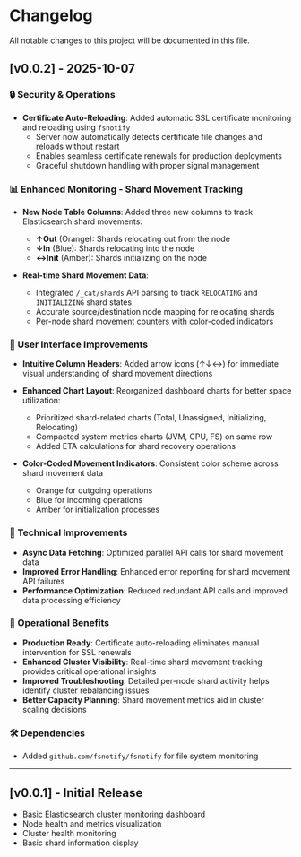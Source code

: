 # Changelog

All notable changes to this project will be documented in this file.

## [v0.0.2] - 2025-10-07

### 🔒 Security & Operations

- **Certificate Auto-Reloading**: Added automatic SSL certificate monitoring and reloading using `fsnotify`
  - Server now automatically detects certificate file changes and reloads without restart
  - Enables seamless certificate renewals for production deployments
  - Graceful shutdown handling with proper signal management

### 📊 Enhanced Monitoring - Shard Movement Tracking

- **New Node Table Columns**: Added three new columns to track Elasticsearch shard movements:
  - **↑Out** (Orange): Shards relocating out from the node
  - **↓In** (Blue): Shards relocating into the node
  - **↔Init** (Amber): Shards initializing on the node

- **Real-time Shard Movement Data**:
  - Integrated `/_cat/shards` API parsing to track `RELOCATING` and `INITIALIZING` shard states
  - Accurate source/destination node mapping for relocating shards
  - Per-node shard movement counters with color-coded indicators

### 🎨 User Interface Improvements

- **Intuitive Column Headers**: Added arrow icons (↑↓↔) for immediate visual understanding of shard movement directions

- **Enhanced Chart Layout**: Reorganized dashboard charts for better space utilization:
  - Prioritized shard-related charts (Total, Unassigned, Initializing, Relocating)
  - Compacted system metrics charts (JVM, CPU, FS) on same row
  - Added ETA calculations for shard recovery operations

- **Color-Coded Movement Indicators**: Consistent color scheme across shard movement data
  - Orange for outgoing operations
  - Blue for incoming operations
  - Amber for initialization processes

### 🔧 Technical Improvements

- **Async Data Fetching**: Optimized parallel API calls for shard movement data
- **Improved Error Handling**: Enhanced error reporting for shard movement API failures
- **Performance Optimization**: Reduced redundant API calls and improved data processing efficiency

### 🚀 Operational Benefits

- **Production Ready**: Certificate auto-reloading eliminates manual intervention for SSL renewals
- **Enhanced Cluster Visibility**: Real-time shard movement tracking provides critical operational insights
- **Improved Troubleshooting**: Detailed per-node shard activity helps identify cluster rebalancing issues
- **Better Capacity Planning**: Shard movement metrics aid in cluster scaling decisions

### 🛠️ Dependencies

- Added `github.com/fsnotify/fsnotify` for file system monitoring

---

## [v0.0.1] - Initial Release

- Basic Elasticsearch cluster monitoring dashboard
- Node health and metrics visualization
- Cluster health monitoring
- Basic shard information display
